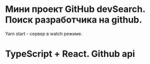 # Мини проект GitHub devSearch. Поиcк разработчика на github.
Yarn start - сервер в watch режиме.
# TypeScript + React. Github api
